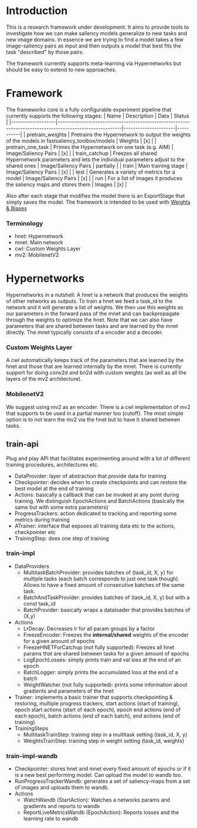 # Introduction

This is a research framework under development.
It aims to provide tools to investigate how we can make saliency models generalize to new tasks and new image domains.
In essence we are trying to find a model takes a few image-saliency pairs as input and then outputs a model that best fits the task "described" by those pairs.

The framework currently supports meta-learning via Hypernetworks but should be easy to extend to new approaches.

# Framework
The frameworks core is a fully configurable experiment pipeline that currently supports the following stages:
| Name              | Description                                                                                             | Data                 | Status    |
|-------------------|---------------------------------------------------------------------------------------------------------|----------------------|-----------|
| pretrain_weights  | Pretrains the Hypernetwork to output the weights of the models in fastsaliency_toolbox/models           | Weights              | [x]       |
| pretrain_one_task | Primes the Hypernetwork on one task (e.g. AIM)                                                          | Image/Saliency Pairs | [x]       |
| train_catchup     | Freezes all shared Hypernetwork parameters and lets the individual parameters adjust to the shared ones | Image/Saliency Pairs | partially |
| train             | Main training stage                                                                                     | Image/Saliency Pairs | [x]       |
| test              | Generates a variety of metrics for a model                                                              | Image/Saliency Pairs | [x]       |
| run               | For a list of images it produces the saliency maps and stores them                                      | Images               | [x]       |

Also after each stage that modifies the model there is an ExportStage that simply saves the model.
The framework is intended to be used with [Weights & Biases](https://wandb.ai/home)

### Terminology
- hnet: Hypernetwork
- mnet: Main network
- cwl: Custom Weights Layer
- mv2: MobilenetV2

# Hypernetworks
Hypernetworks in a nutshell: A hnet is a network that produces the weights of other networks as outputs.
To train a hnet we feed a task_id to the network and it will generate a list of weights. We then use this weights as our parameters in the forward pass of the mnet and can backpropagate through the weights to optimize the hnet. Note that we can also have parameters that are shared between tasks and are learned by the mnet directly. The mnet typically consists of a encoder and a decoder.

### Custom Weights Layer
A cwl automatically keeps track of the parameters that are learned by the hnet and those that are learned internally by the mnet. There is currently support for doing conv2d and bn2d with custom weights (as well as all the layers of the mv2 architecture).

### MobilenetV2
We suggest using mv2 as an encoder. There is a cwl implementation of mv2 that supports to be used in a partial manner too (cutoff). The most simple option is to not learn the mv2 via the hnet but to have it shared between tasks.

## train-api
Plug and play API that facilitates experimenting around with a lot of different training procedures, architectures etc.

- DataProvider: layer of abstraction that provide data for training
- Checkpointer: decides when to create checkpoints and can restore the best model at the end of training
- Actions: basically a callback that can be invoked at any point during training. We distinguish EpochActions and BatchActions (basically the same but with some extra parameters)
- ProgressTrackers: action dedicated to tracking and reporting some metrics during training
- ATrainer: interface that exposes all training data etc to the actions, checkpointer etc
- TrainingStep: does one step of training

### train-impl
- DataProviders
  - MultitaskBatchProvider: provides batches of (task_id, X, y) for multiple tasks (each batch corresponds to just one task though). Allows to have a fixed amount of consecutive batches of the same task.
  - BatchAndTaskProvider: provides batches of (task_id, X, y) but with a const task_id
  - BatchProvider: basically wraps a dataloader that provides batches of (X,y)
- Actions
  - LrDecay: Decreases lr for all param groups by a factor
  - FreezeEncoder: Freezes the **internal/shared** weights of the encoder for a given amount of epochs
  - FreezeHNETForCatchup (not fully supported): Freezes all hnet params that are shared between tasks for a given amount of epochs
  - LogEpochLosses: simply prints train and val loss at the end of an epoch
  - BatchLogger: simply prints the accumulated loss at the end of a batch
  - WeightWatcher (not fully supported): prints some information about gradients and parameters of the hnet
- Trainer: implements a basic trainer that supports checkpointing & restoring, multiple progress trackers, start actions (start of training), epoch start actions (start of each epoch), epoch end actions (end of each epoch), batch actions (end of each batch), end actions (end of training)
- TrainingSteps
  - MultitaskTrainStep: training step in a multitask setting (task_id, X, y)
  - WeightsTrainStep: training step in weight setting (task_id, weights)
  
### train-impl-wandb
- Checkpointer: stores hnet and mnet every fixed amount of epochs or if it is a new best performing model. Can upload the model to wandb too.
- RunProgressTrackerWandb: generates a set of saliency-maps from a set of images and uploads them to wandb.
- Actions
  - WatchWandb (StartAction): Watches a networks params and gradients and reports to wandb
  - ReportLiveMetricsWandb (EpochAction): Reports losses and the learning rate to wandb

